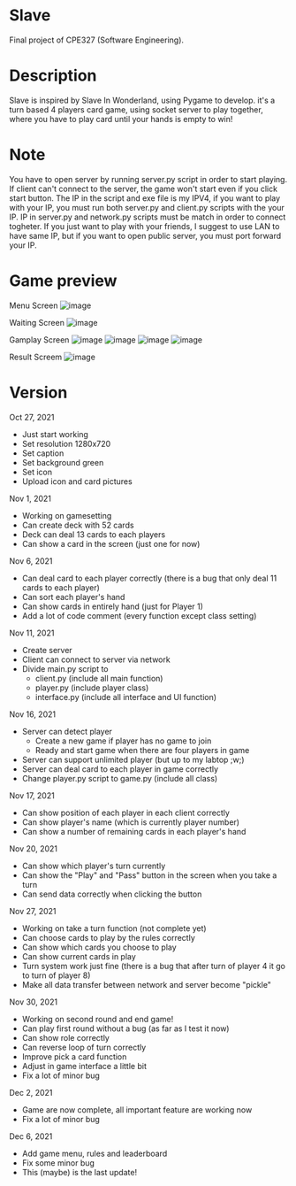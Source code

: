 # Slave
Final project of CPE327 (Software Engineering).

# Description
Slave is inspired by Slave In Wonderland, using Pygame to develop. it's a turn based 4 players card game, using socket server to play together,  where you have to play card until your hands is empty to win!

# Note
You have to open server by running server.py script in order to start playing. If client can't connect to the server, the game won't start even if you click start button. The IP in the script and exe file is my IPV4, if you want to play with your IP, you must run both server.py and client.py scripts with the your IP. IP in server.py and network.py scripts must be match in order to connect togheter. If you just want to play with your friends, I suggest to use LAN to have same IP, but if you want to open public server, you must port forward your IP.

# Game preview

Menu Screen
![image](https://user-images.githubusercontent.com/90752003/151509551-20fbfa95-d41a-4d83-b2d1-2c1f349b880c.png)

Waiting Screen
![image](https://user-images.githubusercontent.com/90752003/151509615-3dfecfbd-e9a0-45cb-86a7-78f34f13f930.png)

Gamplay Screen
![image](https://user-images.githubusercontent.com/90752003/151509669-a4b3e0e9-7cee-4701-85b0-be617861d238.png)
![image](https://user-images.githubusercontent.com/90752003/151509797-cc3d6dc3-1549-4f25-baf2-13122879cbae.png)
![image](https://user-images.githubusercontent.com/90752003/151509857-8a71e270-1125-4172-8232-29839e502a4f.png)
![image](https://user-images.githubusercontent.com/90752003/151509884-ed0a0540-b5b9-4b4f-8254-2468863106c3.png)

Result Screem
![image](https://user-images.githubusercontent.com/90752003/151509951-2fd4f9cd-302d-4cf4-8479-aa490775dc73.png)




# Version
Oct 27, 2021
  - Just start working
  - Set resolution 1280x720
  - Set caption
  - Set background green
  - Set icon
  - Upload icon and card pictures

Nov 1, 2021
  - Working on gamesetting
  - Can create deck with 52 cards
  - Deck can deal 13 cards to each players
  - Can show a card in the screen (just one for now)

Nov 6, 2021
  - Can deal card to each player correctly (there is a bug that only deal 11 cards to each player)
  - Can sort each player's hand
  - Can show cards in entirely hand (just for Player 1)
  - Add a lot of code comment (every function except class setting)

Nov 11, 2021
  - Create server
  - Client can connect to server via network
  - Divide main.py script to
      - client.py (include all main function)
      - player.py (include player class)
      - interface.py (include all interface and UI function)

Nov 16, 2021
  - Server can detect player
      - Create a new game if player has no game to join
      - Ready and start game when there are four players in game
  - Server can support unlimited player (but up to my labtop ;w;)
  - Server can deal card to each player in game correctly
  - Change player.py script to game.py (include all class)

Nov 17, 2021
  - Can show position of each player in each client correctly
  - Can show player's name (which is currently player number)
  - Can show a number of remaining cards in each player's hand

Nov 20, 2021
  - Can show which player's turn currently
  - Can show the "Play" and "Pass" button in the screen when you take a turn
  - Can send data correctly when clicking the button

Nov 27, 2021
  - Working on take a turn function (not complete yet)
  - Can choose cards to play by the rules correctly
  - Can show which cards you choose to play
  - Can show current cards in play
  - Turn system work just fine (there is a bug that after turn of player 4 it go to turn of player 8)
  - Make all data transfer between network and server become "pickle"

Nov 30, 2021
  - Working on second round and end game!
  - Can play first round without a bug (as far as I test it now)
  - Can show role correctly
  - Can reverse loop of turn correctly
  - Improve pick a card function
  - Adjust in game interface a little bit
  - Fix a lot of minor bug

Dec 2, 2021
  - Game are now complete, all important feature are working now
  - Fix a lot of minor bug

Dec 6, 2021
  - Add game menu, rules and leaderboard
  - Fix some minor bug
  - This (maybe) is the last update!
